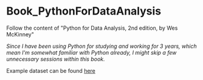 # Book_PythonForDataAnalysis
Follow the content of "Python for Data Analysis, 2nd edition, by Wes McKinney"  

*Since I have been using Python for studying and working for 3 years, which mean I'm somewhat familiar with Python already, I might skip a few unnecessary sessions within this book.*

Example dataset can be found [here](https://github.com/wesm/pydata-book)
